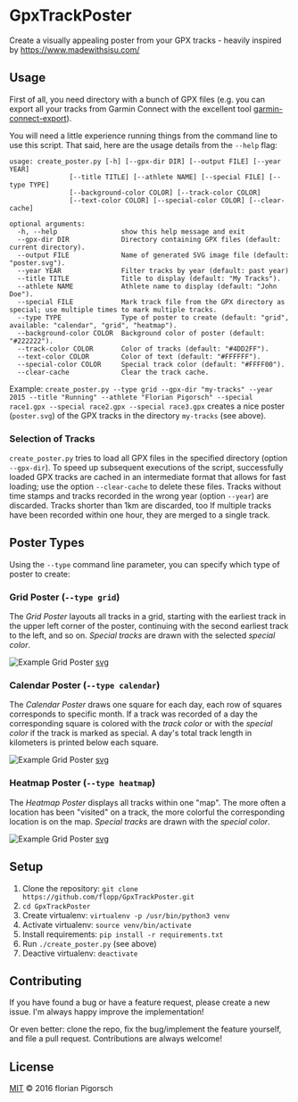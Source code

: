 # GpxTrackPoster
Create a visually appealing poster from your GPX tracks - heavily inspired by https://www.madewithsisu.com/


## Usage
First of all, you need directory with a bunch of GPX files (e.g. you can export all your tracks from Garmin Connect with the excellent tool [garmin-connect-export](https://github.com/kjkjava/garmin-connect-export)).

You will need a little experience running things from the command line to use this script. That said, here are the usage details from the `--help` flag:

```
usage: create_poster.py [-h] [--gpx-dir DIR] [--output FILE] [--year YEAR]
               [--title TITLE] [--athlete NAME] [--special FILE] [--type TYPE]
               [--background-color COLOR] [--track-color COLOR]
               [--text-color COLOR] [--special-color COLOR] [--clear-cache]

optional arguments:
  -h, --help                show this help message and exit
  --gpx-dir DIR             Directory containing GPX files (default: current directory).
  --output FILE             Name of generated SVG image file (default: "poster.svg").
  --year YEAR               Filter tracks by year (default: past year)
  --title TITLE             Title to display (default: "My Tracks").
  --athlete NAME            Athlete name to display (default: "John Doe").
  --special FILE            Mark track file from the GPX directory as special; use multiple times to mark multiple tracks.
  --type TYPE               Type of poster to create (default: "grid", available: "calendar", "grid", "heatmap").
  --background-color COLOR  Background color of poster (default: "#222222").
  --track-color COLOR       Color of tracks (default: "#4DD2FF").
  --text-color COLOR        Color of text (default: "#FFFFFF").
  --special-color COLOR     Special track color (default: "#FFFF00").
  --clear-cache             Clear the track cache.
```

Example: `create_poster.py --type grid --gpx-dir "my-tracks" --year 2015 --title "Running" --athlete "Florian Pigorsch" --special race1.gpx --special race2.gpx --special race3.gpx` creates a nice poster (`poster.svg`) of the GPX tracks in the directory `my-tracks` (see above).


### Selection of Tracks

`create_poster.py` tries to load all GPX files in the specified directory (option `--gpx-dir`).
To speed up subsequent executions of the script, successfully loaded GPX tracks are cached in an intermediate format that allows for fast loading; use the option `--clear-cache` to delete these files.
Tracks without time stamps and tracks recorded in the wrong year (option `--year`) are discarded.
Tracks shorter than 1km are discarded, too
If multiple tracks have been recorded within one hour, they are merged to a single track.

## Poster Types

Using the `--type` command line parameter, you can specify which type of poster to create:

### Grid Poster (`--type grid`)
The *Grid Poster* layouts all tracks in a grid, starting with the earliest track in the upper left corner of the poster, continuing with the second earliest track to the left, and so on.
*Special tracks* are drawn with the selected *special color*.

![Example Grid Poster](https://github.com/flopp/GpxTrackPoster/blob/master/examples/example_grid.png)
[svg](https://github.com/flopp/GpxTrackPoster/blob/master/examples/example_grid.svg)

### Calendar Poster (`--type calendar`)
The *Calendar Poster* draws one square for each day, each row of squares corresponds to specific month. If a track was recorded of a day the corresponding square is colored with the *track color* or with the *special color* if the track is marked as special. A day's total track length in kilometers is printed below each square.

![Example Grid Poster](https://github.com/flopp/GpxTrackPoster/blob/master/examples/example_calendar.png)
[svg](https://github.com/flopp/GpxTrackPoster/blob/master/examples/example_calendar.svg)

### Heatmap Poster (`--type heatmap`)
The *Heatmap Poster* displays all tracks within one "map". The more often a location has been "visited" on a track, the more colorful the corresponding location is on the map. *Special tracks* are drawn with the *special color*.

![Example Grid Poster](https://github.com/flopp/GpxTrackPoster/blob/master/examples/example_heatmap.png)
[svg](https://github.com/flopp/GpxTrackPoster/blob/master/examples/example_heatmap.svg)

## Setup
1. Clone the repository: `git clone https://github.com/flopp/GpxTrackPoster.git`
2. `cd GpxTrackPoster`
3. Create virtualenv: `virtualenv -p /usr/bin/python3 venv`
4. Activate virtualenv: `source venv/bin/activate`
5. Install requirements: `pip install -r requirements.txt`
6. Run `./create_poster.py` (see above)
7. Deactive virtualenv: `deactivate`

## Contributing
If you have found a bug or have a feature request, please create a new issue. I'm always happy improve the implementation!

Or even better: clone the repo, fix the bug/implement the feature yourself, and file a pull request. Contributions are always welcome!

## License
[MIT](https://github.com/flopp/GpxTrackPoster/blob/master/LICENSE) &copy; 2016 florian Pigorsch
